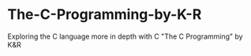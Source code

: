 # The-C-Programming-by-K-R
Exploring the C language more in depth with C "The C Programming" by K&amp;R
